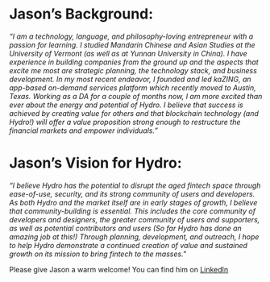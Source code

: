 # Jason’s Background:

_“I am a technology, language, and philosophy-loving entrepreneur with a passion for learning. I studied Mandarin Chinese and Asian Studies at the University of Vermont (as well as at Yunnan University in China). I have experience in building companies from the ground up and the aspects that excite me most are strategic planning, the technology stack, and business development. In my most recent endeavor, I founded and led kaZING, an app-based on-demand services platform which recently moved to Austin, Texas. Working as a DA for a couple of months now, I am more excited than ever about the energy and potential of Hydro. I believe that success is achieved by creating value for others and that blockchain technology (and Hydro!) will offer a value proposition strong enough to restructure the financial markets and empower individuals.”_

# Jason’s Vision for Hydro:

_“I believe Hydro has the potential to disrupt the aged fintech space through ease-of-use, security, and its strong community of users and developers. As both Hydro and the market itself are in early stages of growth, I believe that community-building is essential. This includes the core community of developers and designers, the greater community of users and supporters, as well as potential contributors and users (So far Hydro has done an amazing job at this!) Through planning, development, and outreach, I hope to help Hydro demonstrate a continued creation of value and sustained growth on its mission to bring fintech to the masses."_

Please give Jason a warm welcome! You can find him on [LinkedIn](https://www.linkedin.com/in/jasongarland/)
